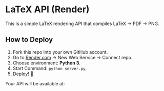 # LaTeX API (Render)

This is a simple LaTeX rendering API that compiles LaTeX → PDF → PNG.

## How to Deploy
1. Fork this repo into your own GitHub account.
2. Go to [Render.com](https://render.com) → New Web Service → Connect repo.
3. Choose environment: **Python 3**.
4. Start Command: `python server.py`.
5. Deploy! 🎉

Your API will be available at:
